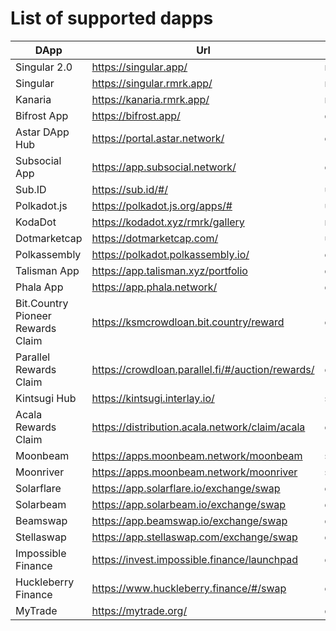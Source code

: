 
# List of supported dapps
|               DApp                |                       Url                        |          Tags           |
| --------------------------------- | ------------------------------------------------ | ----------------------- |
| Singular 2.0                      | https://singular.app/                            | nft                     |
| Singular                          | https://singular.rmrk.app/                       | nft                     |
| Kanaria                           | https://kanaria.rmrk.app/                        | nft                     |
| Bifrost App                       | https://bifrost.app/                             | defi,crowdloans         |
| Astar DApp Hub                    | https://portal.astar.network/                    | defi,staking            |
| Subsocial App                     | https://app.subsocial.network/                   | community               |
| Sub.ID                            | https://sub.id/#/                                | utilities               |
| Polkadot.js                       | https://polkadot.js.org/apps/#                   | utilities               |
| KodaDot                           | https://kodadot.xyz/rmrk/gallery                 | nft                     |
| Dotmarketcap                      | https://dotmarketcap.com/                        | utilities               |
| Polkassembly                      | https://polkadot.polkassembly.io/                | community               |
| Talisman App                      | https://app.talisman.xyz/portfolio               | defi,crowdloans         |
| Phala App                         | https://app.phala.network/                       | defi,staking            |
| Bit.Country Pioneer Rewards Claim | https://ksmcrowdloan.bit.country/reward          | crowdloans              |
| Parallel Rewards Claim            | https://crowdloan.parallel.fi/#/auction/rewards/ | crowdloans              |
| Kintsugi Hub                      | https://kintsugi.interlay.io/                    | staking,defi,crowdloans |
| Acala Rewards Claim               | https://distribution.acala.network/claim/acala   | crowdloans              |
| Moonbeam                          | https://apps.moonbeam.network/moonbeam           | staking,crowdloans,evm  |
| Moonriver                         | https://apps.moonbeam.network/moonriver          | staking,crowdloans,evm  |
| Solarflare                        | https://app.solarflare.io/exchange/swap          | defi,staking,evm        |
| Solarbeam                         | https://app.solarbeam.io/exchange/swap           | defi,staking,evm        |
| Beamswap                          | https://app.beamswap.io/exchange/swap            | defi,staking,evm        |
| Stellaswap                        | https://app.stellaswap.com/exchange/swap         | defi,staking,evm        |
| Impossible Finance                | https://invest.impossible.finance/launchpad      | defi,evm                |
| Huckleberry Finance               | https://www.huckleberry.finance/#/swap           | defi,staking,evm        |
| MyTrade                           | https://mytrade.org/                             | defi,evm                |
